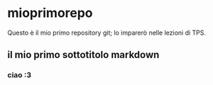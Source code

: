 # mioprimorepo
Questo è il mio primo repository git; lo imparerò nelle lezioni di TPS.
## il mio primo sottotitolo markdown
### ciao :3